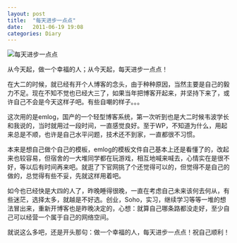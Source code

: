 ```yaml
---
layout: post
title:  "每天进步一点点"
date:   2011-06-19 19:08
categories: Diary
---
```


![每天进步一点点](https://i.imgur.com/7DMJqsw.jpg)

从今天起，做一个幸福的人；从今天起，每天进步一点点！

在大二的时候，就已经有开个人博客的念头，由于种种原因，当然主要是自己的毅力不足。现在不知不觉也已经大三了，如果当年把博客开起来，并坚持下来了，或许自己不会是今天这样子吧。有些自嘲的样子。。。

这次用的是emlog，国产的一个轻型博客系统，第一次听到也是大二时候韦波学长和我说的，当时就用过一段时间，一直感觉良好。至于WP，不知道为什么，用起来总是不顺，也许是自己水平问题，技术还不到家，一直都很不习惯。

本来是想自己做个自己的模板，emlog的模板文件自己基本上还是看懂了的，改起来也较容易，但宿舍的一大堆同学都在玩游戏，相互地喊来喊去，心情实在是很不好，等以后有时间再来吧。就逛了下官网挑了个还觉得可以的，但觉得不是自己的做的，总觉得有些不妥，先就这样用着吧。

如今也已经快是大四的人了，昨晚睡得很晚，一直在考虑自己未来该何去何从，有些迷茫，选择太多，就越是不好选。创业，Soho，实习，继续学习等等一堆的想法冒出来，重新开博客也是昨晚决定的，心想：就算自己哪条路都没走好，至少自己可以经营一个属于自己的网络空间。

就说这么多吧，还是开头那句：做一个幸福的人，每天进步一点点！祝自己顺利！
